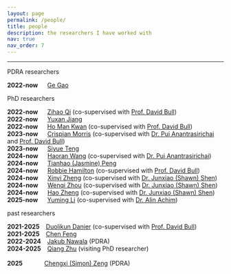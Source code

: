 ```yaml
---
layout: page
permalink: /people/
title: people
description: the researchers I have worked with
nav: true
nav_order: 7
---
```


---
PDRA researchers

**2022-now** &emsp;	[Ge Gao](https://scholar.google.com/citations?user=j2_80ewAAAAJ&hl)<br>

PhD researchers

**2022-now** &emsp; [Zihao Qi](https://scholar.google.co.uk/citations?user=hHTZoskAAAAJ&hl) (co-supervised with [Prof. David Bull](https://david-bull.github.io))<br>
**2022-now** &emsp;	[Yuxan Jiang](https://yuxuanjj.github.io)<br>
**2022-now** &emsp;	[Ho Man Kwan](https://scholar.google.co.in/citations?user=xNwKDN8AAAAJ&hl) (co-supervised with [Prof. David Bull](https://david-bull.github.io))<br>
**2023-now** &emsp;	[Crispian Morris](https://scholar.google.co.uk/citations?user=sX9B2lUAAAAJ&hl) (co-supervised with [Dr. Pui Anantrasirichai](https://pui-nantheera.github.io) and [Prof. David Bull](https://david-bull.github.io)) <br>
**2023-now** &emsp;	[Siyue Teng](https://research-information.bris.ac.uk/en/persons/siyue-teng)<br>
**2024-now** &emsp;	[Haoran Wang](https://scholar.google.co.uk/citations?user=sX9B2lUAAAAJ&hl)	(co-supervised with [Dr. Pui Anantrasirichai](https://pui-nantheera.github.io))<br>
**2024-now** &emsp;	[Tianhao (Jasmine) Peng](https://jasminepp.github.io)<br>
**2024-now** &emsp;	[Robbie Hamilton](https://robham99.github.io/) (co-supervised with [Prof. David Bull](https://david-bull.github.io))<br>
**2024-now** &emsp;	[Xinyi Zheng](https://scholar.google.com/citations?user=ml0zo88AAAAJ&hl) (co-supervised with [Dr. Junxiao (Shawn) Shen](https://shawnshenjx.github.io))<br>
**2024-now** &emsp;	[Wenqi Zhou](https://research-information.bris.ac.uk/en/persons/wenqi-zhou) (co-supervised with [Dr. Junxiao (Shawn) Shen](https://shawnshenjx.github.io))<br>
**2024-now** &emsp;	[Hao Zheng](https://research-information.bris.ac.uk/en/persons/hao-zheng) (co-supervised with [Dr. Junxiao (Shawn) Shen](https://shawnshenjx.github.io))<br>
**2025-now** &emsp;	[Yuming Li](https://research-information.bris.ac.uk/en/persons/yuming-li) (co-supervised with [Dr. Alin Achim](https://scholar.google.com/citations?user=I0f9BuIAAAAJ&hl))<br>


past researchers

**2021-2025** &ensp;	[Duolikun Danier](https://danier97.github.io) (co-supervised with [Prof. David Bull](https://david-bull.github.io))<br>
**2021-2025** &ensp;	[Chen Feng](https://chenfeng-bristol.github.io)<br>
**2022-2024** &ensp;	[Jakub Nawala](https://scholar.google.com/citations?user=vYbSxIgAAAAJ&hl) (PDRA)<br>
**2024-2025** &ensp;	[Qiang Zhu](https://scholar.google.com/citations?user=scgM6GgAAAAJ&hl) (visiting PhD researcher)<br>	
**2025** &emsp; &emsp;&ensp;&thinsp;&thinsp;&thinsp;[Chengxi (Simon) Zeng](https://simonzeng7108.github.io/) (PDRA)<br>